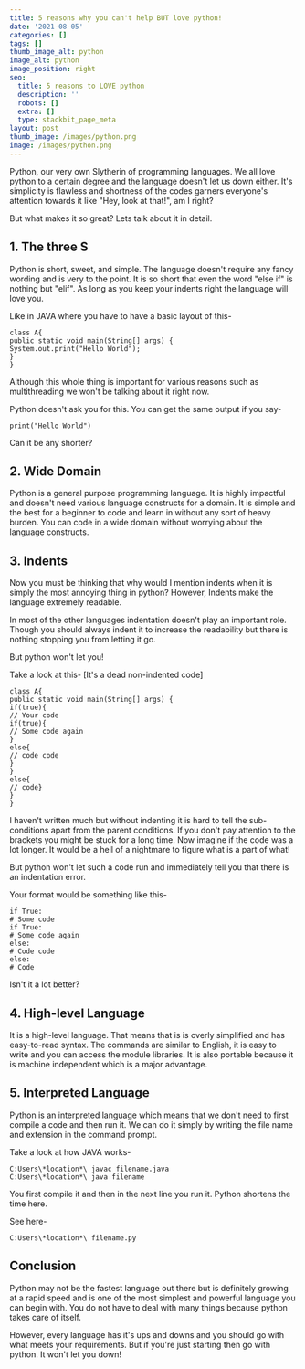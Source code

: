 ```yaml
---
title: 5 reasons why you can't help BUT love python!
date: '2021-08-05'
categories: []
tags: []
thumb_image_alt: python
image_alt: python
image_position: right
seo:
  title: 5 reasons to LOVE python
  description: ''
  robots: []
  extra: []
  type: stackbit_page_meta
layout: post
thumb_image: /images/python.png
image: /images/python.png
---
```

Python, our very own Slytherin of programming languages. We all love python to a certain degree and the language doesn't let us down either. It's simplicity is flawless and shortness of the codes garners everyone's attention towards it like "Hey, look at that!", am I right?

But what makes it so great? Lets talk about it in detail.

## 1. The three S

Python is short, sweet, and simple. The language doesn't require any fancy wording and is very to the point. It is so short that even the word "else if" is nothing but "elif". As long as you keep your indents right the language will love you.

Like in JAVA where you have to have a basic layout of this-

    class A{
    public static void main(String[] args) {
    System.out.print("Hello World");
    }
    }

Although this whole thing is important for various reasons such as multithreading we won't be talking about it right now.

Python doesn't ask you for this. You can get the same output if you say-

    print("Hello World")

Can it be any shorter?

## 2. Wide Domain

Python is a general purpose programming language. It is highly impactful and doesn't need various language constructs for a domain. It is simple and the best for a beginner to code and learn in without any sort of heavy burden. You can code in a wide domain without worrying about the language constructs.

## 3. Indents

Now you must be thinking that why would I mention indents when it is simply the most annoying thing in python? However, Indents make the language extremely readable.

In most of the other languages indentation doesn't play an important role. Though you should always indent it to increase the readability but there is nothing stopping you from letting it go.

But python won't let you!

Take a look at this- \[It's a dead non-indented code]

    class A{
    public static void main(String[] args) {
    if(true){
    // Your code
    if(true){
    // Some code again
    }
    else{
    // code code
    }
    }
    else{
    // code}
    }
    }

I haven't written much but without indenting it is hard to tell the sub-conditions apart from the parent conditions. If you don't pay attention to the brackets you might be stuck for a long time. Now imagine if the code was a lot longer. It would be a hell of a nightmare to figure what is a part of what!

But python won't let such a code run and immediately tell you that there is an indentation error.

Your format would be something like this-

    if True:
    # Some code
    if True:
    # Some code again
    else:
    # Code code
    else:
    # Code

Isn't it a lot better?

## 4. High-level Language

It is a high-level language. That means that is is overly simplified and has easy-to-read syntax. The commands are similar to English, it is easy to write and you can access the module libraries. It is also portable because it is machine independent which is a major advantage.

## 5. Interpreted Language

Python is an interpreted language which means that we don't need to first compile a code and then run it. We can do it simply by writing the file name and extension in the command prompt.

Take a look at how JAVA works-

    C:Users\*location*\ javac filename.java
    C:Users\*location*\ java filename


You first compile it and then in the next line you run it. Python shortens the time here.

See here-

    C:Users\*location*\ filename.py



## &#xD;Conclusion

Python may not be the fastest language out there but is definitely growing at a rapid speed and is one of the most simplest and powerful language you can begin with. You do not have to deal with many things because python takes care of itself.

However, every language has it's ups and downs and you should go with what meets your requirements. But if you're just starting then go with python. It won't let you down!
